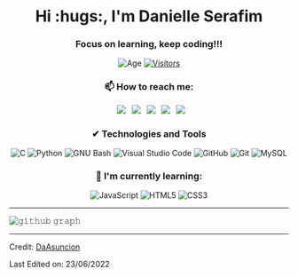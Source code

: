 <h1 align="center">Hi :hugs:, I'm Danielle Serafim</h1>
<h3 align="center">Focus on learning, keep coding!!!</h3>

<div align="center">

![Age](https://img.shields.io/badge/age-28-blue?style=for-the-badge)
[![Visitors](https://api.visitorbadge.io/api/visitors?path=https://github.com/DaAsuncion=Profile%20views&labelColor=%23d9e3f0&countColor=%23f47373)](https://visitorbadge.io/status?path=https://github.com/DaAsuncion)

</div>
 
<h3 align="center"> 📫 How to reach me: </h3>

<div align="center">

&ensp;[<img src="https://img.shields.io/badge/Gmail-D14836?style=for-the-badge&logo=gmail&logoColor=white" />](mailto:daniserafim_11@hotmail.com)
&ensp;[<img src="https://img.shields.io/badge/linkedin-%230077B5.svg?style=for-the-badge&logo=linkedin&logoColor=white" />](https://www.linkedin.com/in/danielle-serafim-850888156/)
&ensp;[<img src="https://img.shields.io/badge/Twitter-%231DA1F2.svg?style=for-the-badge&logo=Twitter&logoColor=white" />](https://twitter.com/DanielledaAsu?t=YAwYjTEyJ7ma_evKKvez8g&s=09)
&ensp;[<img src="https://img.shields.io/badge/Instagram-%23E4405F.svg?style=for-the-badge&logo=Instagram&logoColor=white" />](https://www.instagram.com/_danielleigyr/)
&ensp;[<img src="https://img.shields.io/badge/github-%23121011.svg?style=for-the-badge&logo=github&logoColor=white">](github.com/DaAsuncion)

</div>
 
<h3 align="center"> ✔ Technologies and Tools </h3>

<div align="center">
 
![C](https://img.shields.io/badge/c-%2300599C.svg?style=for-the-badge&logo=c&logoColor=white)
![Python](https://img.shields.io/badge/python-3670A0?style=for-the-badge&logo=python&logoColor=ffdd54)
![GNU Bash](https://img.shields.io/badge/GNU%20Bash-4EAA25?style=for-the-badge&logo=GNU%20Bash&logoColor=white)
![Visual Studio Code](https://img.shields.io/badge/Visual%20Studio%20Code-0078d7.svg?style=for-the-badge&logo=visual-studio-code&logoColor=white)
![GitHub](https://img.shields.io/badge/github-%23121011.svg?style=for-the-badge&logo=github&logoColor=white)
![Git](https://img.shields.io/badge/git-%23F05033.svg?style=for-the-badge&logo=git&logoColor=white)
![MySQL](https://img.shields.io/badge/mysql-%2300f.svg?style=for-the-badge&logo=mysql&logoColor=white)
 
</div>
 
<h3 align="center"> 🌱 I'm currently learning: </h3>

<div align="center">
 
![JavaScript](https://img.shields.io/badge/javascript-%23323330.svg?style=for-the-badge&logo=javascript&logoColor=%23F7DF1E)
![HTML5](https://img.shields.io/badge/html5-%23E34F26.svg?style=for-the-badge&logo=html5&logoColor=white)
![CSS3](https://img.shields.io/badge/css3-%231572B6.svg?style=for-the-badge&logo=css3&logoColor=white)

</div>

------

![𝚐𝚒𝚝𝚑𝚞𝚋 𝚐𝚛𝚊𝚙𝚑](https://activity-graph.herokuapp.com/graph?username=DaAsuncion&theme=gruvbox&hide_border=true&area=true)

------
Credit: [DaAsuncion](github.com/DaAsuncion)

Last Edited on: 23/06/2022
